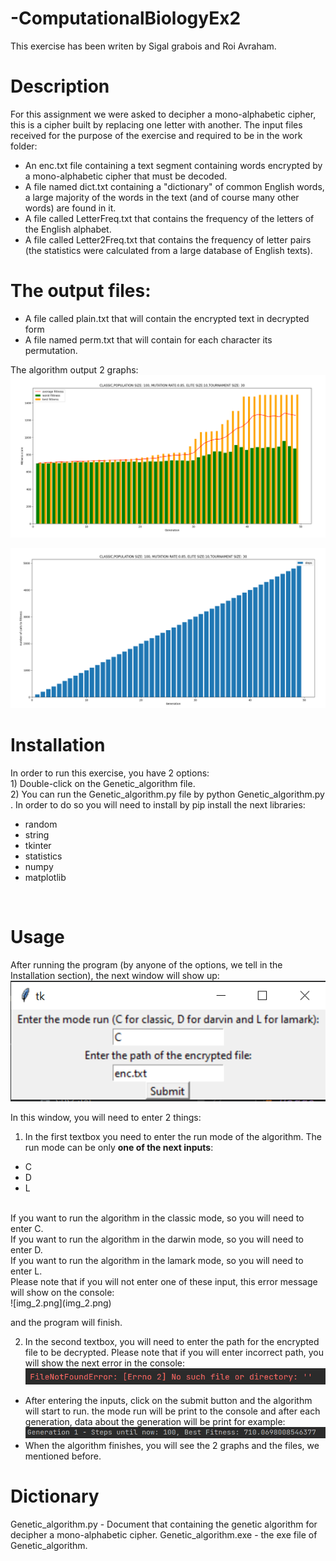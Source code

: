# -ComputationalBiologyEx2
This exercise has been writen by Sigal grabois and Roi Avraham.
# Description
For this assignment we were asked to decipher a mono-alphabetic cipher, this is a cipher built by replacing one letter with another.
The input files received for the purpose of the exercise and required to be in the work folder:
- An enc.txt file containing a text segment containing words encrypted by a mono-alphabetic cipher that must be decoded.
- A file named dict.txt containing a "dictionary" of common English words, a large majority of the words in the text (and of course many other words) are found in it.
- A file called LetterFreq.txt that contains the frequency of the letters of the English alphabet.
- A file called Letter2Freq.txt that contains the frequency of letter pairs (the statistics were calculated from a large database of English texts).

# The output files:
- A file called plain.txt that will contain the encrypted text in decrypted form
- A file named perm.txt that will contain for each character its permutation.<br>

The algorithm output 2 graphs:
![img.png](img.png)

![img_1.png](img_1.png)

# Installation
In order to run this exercise, you have 2 options:
<br> 1) Double-click on the Genetic_algorithm file.
<br> 2) You can run the Genetic_algorithm.py file by python Genetic_algorithm.py .
In order to do so you will need to install by pip install the next libraries:
* random
* string
* tkinter
* statistics
* numpy
* matplotlib
<br>


# Usage
After running the program (by anyone of the options, we tell in the Installation section),
the next window will show up:
<br>
![img_2.png](img_2.png)

In this window, you will need to enter 2 things:
1) In the first textbox you need to enter the run mode of the algorithm. The run mode can be only <b>one of
the next inputs</b>:
- C 
- D 
- L 
<br>
If you want to run the algorithm in the classic mode, so you will need to enter C. <br>
If you want to run the algorithm in the darwin mode, so you will need to enter D. <br>
If you want to run the algorithm in the lamark mode, so you will need to enter L. <br>
Please note that if you will not enter one of these input, this error message will show on the console:
<br>
![img_2.png](img_2.png)

and the program will finish.

2) In the second textbox, you will need to enter the path for the encrypted file to be decrypted.
Please note that if you will enter incorrect path, you will show the next error in the console:
![img_4.png](img_4.png)

- After entering the inputs, click on the submit button and the algorithm will start to run.
  the mode run will be print to the console and after each generation, data about the generation will be print for example:
  ![img_5.png](img_5.png)
- When the algorithm finishes, you will see the 2 graphs and the files, we mentioned before.

# Dictionary
Genetic_algorithm.py - Document that containing the genetic algorithm for decipher a mono-alphabetic cipher.
Genetic_algorithm.exe - the exe file of Genetic_algorithm.
